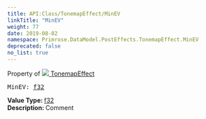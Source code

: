 ```yaml
---
title: API:Class/TonemapEffect/MinEV
linkTitle: "MinEV"
weight: 77
date: 2019-08-02
namespace: Primrose.DataModel.PostEffects.TonemapEffect.MinEV
deprecated: false
no_list: true
---
```

Property of <a href="/docs/api-reference/Class/TonemapEffect"><img src="/icons/silk/posteffect.png"/>&nbsp;TonemapEffect</a>
<pre class="method-declaration">
MinEV: <a class="type" href="/docs/api-reference/System/Primitives#single">f32</a></pre>
<b>Value Type: </b>
<a class="type" href="/docs/api-reference/System/Primitives#single">f32</a>
<br/>
<b>Description: </b>
Comment

